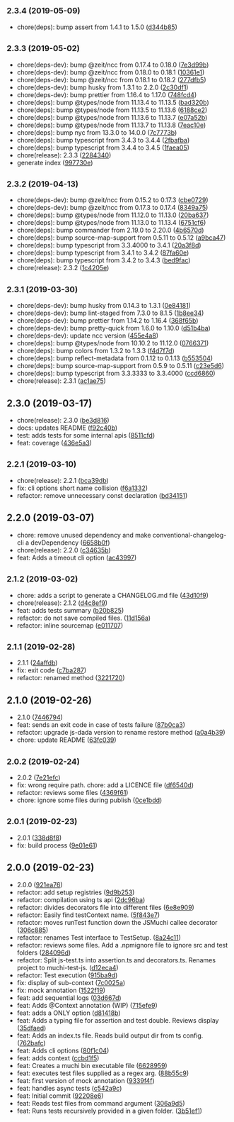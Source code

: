 ## <small>2.3.4 (2019-05-09)</small>

* chore(deps): bump assert from 1.4.1 to 1.5.0 ([d344b85](https://github.com/machi1990/muchi-ts/commit/d344b85))



## <small>2.3.3 (2019-05-02)</small>

* chore(deps-dev): bump @zeit/ncc from 0.17.4 to 0.18.0 ([7e3d99b](https://github.com/machi1990/muchi-ts/commit/7e3d99b))
* chore(deps-dev): bump @zeit/ncc from 0.18.0 to 0.18.1 ([10361e1](https://github.com/machi1990/muchi-ts/commit/10361e1))
* chore(deps-dev): bump @zeit/ncc from 0.18.1 to 0.18.2 ([277dfb5](https://github.com/machi1990/muchi-ts/commit/277dfb5))
* chore(deps-dev): bump husky from 1.3.1 to 2.2.0 ([2c30df1](https://github.com/machi1990/muchi-ts/commit/2c30df1))
* chore(deps-dev): bump prettier from 1.16.4 to 1.17.0 ([748fcd4](https://github.com/machi1990/muchi-ts/commit/748fcd4))
* chore(deps): bump @types/node from 11.13.4 to 11.13.5 ([bad320b](https://github.com/machi1990/muchi-ts/commit/bad320b))
* chore(deps): bump @types/node from 11.13.5 to 11.13.6 ([6188ce2](https://github.com/machi1990/muchi-ts/commit/6188ce2))
* chore(deps): bump @types/node from 11.13.6 to 11.13.7 ([e07a52b](https://github.com/machi1990/muchi-ts/commit/e07a52b))
* chore(deps): bump @types/node from 11.13.7 to 11.13.8 ([7eac10e](https://github.com/machi1990/muchi-ts/commit/7eac10e))
* chore(deps): bump nyc from 13.3.0 to 14.0.0 ([7c7773b](https://github.com/machi1990/muchi-ts/commit/7c7773b))
* chore(deps): bump typescript from 3.4.3 to 3.4.4 ([2fbafba](https://github.com/machi1990/muchi-ts/commit/2fbafba))
* chore(deps): bump typescript from 3.4.4 to 3.4.5 ([1faea05](https://github.com/machi1990/muchi-ts/commit/1faea05))
* chore(release): 2.3.3 ([2284340](https://github.com/machi1990/muchi-ts/commit/2284340))
* generate index ([997730e](https://github.com/machi1990/muchi-ts/commit/997730e))



## <small>2.3.2 (2019-04-13)</small>

* chore(deps-dev): bump @zeit/ncc from 0.15.2 to 0.17.3 ([cbe0729](https://github.com/machi1990/muchi-ts/commit/cbe0729))
* chore(deps-dev): bump @zeit/ncc from 0.17.3 to 0.17.4 ([8349a75](https://github.com/machi1990/muchi-ts/commit/8349a75))
* chore(deps): bump @types/node from 11.12.0 to 11.13.0 ([20ba637](https://github.com/machi1990/muchi-ts/commit/20ba637))
* chore(deps): bump @types/node from 11.13.0 to 11.13.4 ([6751cf6](https://github.com/machi1990/muchi-ts/commit/6751cf6))
* chore(deps): bump commander from 2.19.0 to 2.20.0 ([4b6570d](https://github.com/machi1990/muchi-ts/commit/4b6570d))
* chore(deps): bump source-map-support from 0.5.11 to 0.5.12 ([a9bca47](https://github.com/machi1990/muchi-ts/commit/a9bca47))
* chore(deps): bump typescript from 3.3.4000 to 3.4.1 ([20a3f8d](https://github.com/machi1990/muchi-ts/commit/20a3f8d))
* chore(deps): bump typescript from 3.4.1 to 3.4.2 ([87fa60e](https://github.com/machi1990/muchi-ts/commit/87fa60e))
* chore(deps): bump typescript from 3.4.2 to 3.4.3 ([bed9fac](https://github.com/machi1990/muchi-ts/commit/bed9fac))
* chore(release): 2.3.2 ([1c4205e](https://github.com/machi1990/muchi-ts/commit/1c4205e))



## <small>2.3.1 (2019-03-30)</small>

* chore(deps-dev): bump husky from 0.14.3 to 1.3.1 ([0e84181](https://github.com/machi1990/muchi-ts/commit/0e84181))
* chore(deps-dev): bump lint-staged from 7.3.0 to 8.1.5 ([1b8ee34](https://github.com/machi1990/muchi-ts/commit/1b8ee34))
* chore(deps-dev): bump prettier from 1.14.2 to 1.16.4 ([368f65b](https://github.com/machi1990/muchi-ts/commit/368f65b))
* chore(deps-dev): bump pretty-quick from 1.6.0 to 1.10.0 ([d51b4ba](https://github.com/machi1990/muchi-ts/commit/d51b4ba))
* chore(deps-dev): update ncc version ([455e4a8](https://github.com/machi1990/muchi-ts/commit/455e4a8))
* chore(deps): bump @types/node from 10.10.2 to 11.12.0 ([0766371](https://github.com/machi1990/muchi-ts/commit/0766371))
* chore(deps): bump colors from 1.3.2 to 1.3.3 ([f4d7f7d](https://github.com/machi1990/muchi-ts/commit/f4d7f7d))
* chore(deps): bump reflect-metadata from 0.1.12 to 0.1.13 ([b553504](https://github.com/machi1990/muchi-ts/commit/b553504))
* chore(deps): bump source-map-support from 0.5.9 to 0.5.11 ([c23e5d6](https://github.com/machi1990/muchi-ts/commit/c23e5d6))
* chore(deps): bump typescript from 3.3.3333 to 3.3.4000 ([ccd6860](https://github.com/machi1990/muchi-ts/commit/ccd6860))
* chore(release): 2.3.1 ([ac1ae75](https://github.com/machi1990/muchi-ts/commit/ac1ae75))



## 2.3.0 (2019-03-17)

* chore(release): 2.3.0 ([be3d816](https://github.com/machi1990/muchi-ts/commit/be3d816))
* docs: updates README ([f92c40b](https://github.com/machi1990/muchi-ts/commit/f92c40b))
* test: adds tests for some internal apis ([8511cfd](https://github.com/machi1990/muchi-ts/commit/8511cfd))
* feat: coverage ([436e5a3](https://github.com/machi1990/muchi-ts/commit/436e5a3))



## <small>2.2.1 (2019-03-10)</small>

* chore(release): 2.2.1 ([bca39db](https://github.com/machi1990/muchi-ts/commit/bca39db))
* fix: cli options short name collision ([f6a1332](https://github.com/machi1990/muchi-ts/commit/f6a1332))
* refactor: remove unnecessary const declaration ([bd34151](https://github.com/machi1990/muchi-ts/commit/bd34151))



## 2.2.0 (2019-03-07)

* chore: remove unused dependency and make conventional-changelog-cli a devDependency ([6658b0f](https://github.com/machi1990/muchi-ts/commit/6658b0f))
* chore(release): 2.2.0 ([c34635b](https://github.com/machi1990/muchi-ts/commit/c34635b))
* feat: Adds a timeout cli option ([ac43997](https://github.com/machi1990/muchi-ts/commit/ac43997))



## <small>2.1.2 (2019-03-02)</small>

* chore: adds a script to generate a CHANGELOG.md file ([43d10f9](https://github.com/machi1990/muchi-ts/commit/43d10f9))
* chore(release): 2.1.2 ([d4c8ef9](https://github.com/machi1990/muchi-ts/commit/d4c8ef9))
* feat: adds tests summary ([b20b825](https://github.com/machi1990/muchi-ts/commit/b20b825))
* refactor: do not save compiled files. ([11d156a](https://github.com/machi1990/muchi-ts/commit/11d156a))
* refactor: inline sourcemap ([e011707](https://github.com/machi1990/muchi-ts/commit/e011707))



## <small>2.1.1 (2019-02-28)</small>

* 2.1.1 ([24affdb](https://github.com/machi1990/muchi-ts/commit/24affdb))
* fix: exit code ([c7ba287](https://github.com/machi1990/muchi-ts/commit/c7ba287))
* refactor: renamed method ([3221720](https://github.com/machi1990/muchi-ts/commit/3221720))



## 2.1.0 (2019-02-26)

* 2.1.0 ([7446794](https://github.com/machi1990/muchi-ts/commit/7446794))
* feat: sends an exit code in case of tests failure ([87b0ca3](https://github.com/machi1990/muchi-ts/commit/87b0ca3))
* refactor: upgrade js-dada version to rename restore method ([a0a4b39](https://github.com/machi1990/muchi-ts/commit/a0a4b39))
* chore: update README ([63fc039](https://github.com/machi1990/muchi-ts/commit/63fc039))



## <small>2.0.2 (2019-02-24)</small>

* 2.0.2 ([7e21efc](https://github.com/machi1990/muchi-ts/commit/7e21efc))
* fix: wrong require path. chore: add a LICENCE file ([df6540d](https://github.com/machi1990/muchi-ts/commit/df6540d))
* refactor: reviews some files ([4369f61](https://github.com/machi1990/muchi-ts/commit/4369f61))
* chore: ignore some files during publish ([0ce1bdd](https://github.com/machi1990/muchi-ts/commit/0ce1bdd))



## <small>2.0.1 (2019-02-23)</small>

* 2.0.1 ([338d8f8](https://github.com/machi1990/muchi-ts/commit/338d8f8))
* fix: build process ([9e01e61](https://github.com/machi1990/muchi-ts/commit/9e01e61))



## 2.0.0 (2019-02-23)

* 2.0.0 ([921ea76](https://github.com/machi1990/muchi-ts/commit/921ea76))
* refactor: add setup registries ([9d9b253](https://github.com/machi1990/muchi-ts/commit/9d9b253))
* refactor: compilation using ts api ([2dc96ba](https://github.com/machi1990/muchi-ts/commit/2dc96ba))
* refactor: divides decorators file into different files ([6e8e909](https://github.com/machi1990/muchi-ts/commit/6e8e909))
* refactor: Easily find testContext name. ([5f843e7](https://github.com/machi1990/muchi-ts/commit/5f843e7))
* refactor: moves runTest function down the JSMuchi callee  decorator ([306c885](https://github.com/machi1990/muchi-ts/commit/306c885))
* refactor: renames Test interface to TestSetup. ([8a24c11](https://github.com/machi1990/muchi-ts/commit/8a24c11))
* refactor: reviews some files. Add a .npmignore file to ignore src and test folders ([284096d](https://github.com/machi1990/muchi-ts/commit/284096d))
* refactor: Split js-test.ts into assertion.ts and decorators.ts. Renames project to muchi-test-js. ([d12eca4](https://github.com/machi1990/muchi-ts/commit/d12eca4))
* refactor: Test execution ([915ba9d](https://github.com/machi1990/muchi-ts/commit/915ba9d))
* fix: display of sub-context ([7c0025a](https://github.com/machi1990/muchi-ts/commit/7c0025a))
* fix: mock annotation ([1522f19](https://github.com/machi1990/muchi-ts/commit/1522f19))
* feat: add sequential logs ([03d667d](https://github.com/machi1990/muchi-ts/commit/03d667d))
* feat: Adds @Context annotation  (WIP) ([715efe9](https://github.com/machi1990/muchi-ts/commit/715efe9))
* feat: adds a ONLY option ([d81418b](https://github.com/machi1990/muchi-ts/commit/d81418b))
* feat: Adds a typing file for assertion and test double. Reviews display ([35dfaed](https://github.com/machi1990/muchi-ts/commit/35dfaed))
* feat: Adds an index.ts file. Reads build output dir from ts config. ([762bafc](https://github.com/machi1990/muchi-ts/commit/762bafc))
* feat: Adds cli options ([80f1c04](https://github.com/machi1990/muchi-ts/commit/80f1c04))
* feat: adds context ([ccbd1f5](https://github.com/machi1990/muchi-ts/commit/ccbd1f5))
* feat: Creates a muchi bin executable file ([6628959](https://github.com/machi1990/muchi-ts/commit/6628959))
* feat: executes test files supplied as a regex arg. ([88b55c9](https://github.com/machi1990/muchi-ts/commit/88b55c9))
* feat: first version of mock annotation ([9339f4f](https://github.com/machi1990/muchi-ts/commit/9339f4f))
* feat: handles async tests ([c542a9c](https://github.com/machi1990/muchi-ts/commit/c542a9c))
* feat: Initial commit ([92208e6](https://github.com/machi1990/muchi-ts/commit/92208e6))
* feat: Reads test files from command argument ([306a9d5](https://github.com/machi1990/muchi-ts/commit/306a9d5))
* feat: Runs tests recursively provided in a given folder. ([3b51ef1](https://github.com/machi1990/muchi-ts/commit/3b51ef1))



